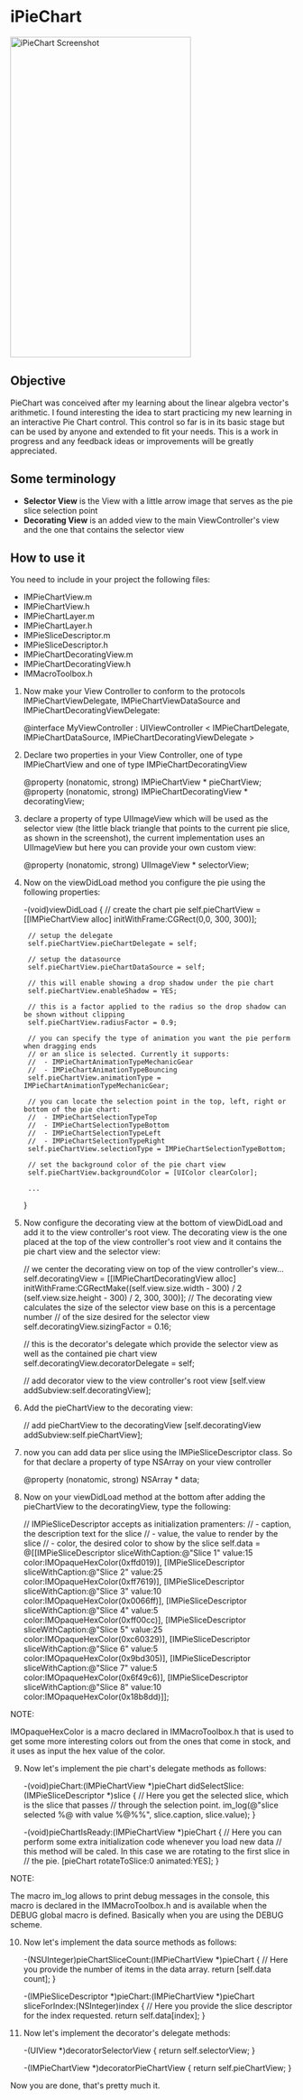 iPieChart
==============
<img src="http://1.bp.blogspot.com/-7qLnWku9Pog/VLQXacT2jcI/AAAAAAAAAOs/4_IWPiDc7kc/s1600/piechart_screenshot.png" alt="iPieChart Screenshot" width="320" height="568" />

Objective
--------------
PieChart was conceived after my learning about the linear algebra vector's arithmetic. I found interesting the idea to start practicing my new learning in an interactive Pie Chart control. This control so far is in its basic stage but can be used by anyone and extended to fit your needs. This is a work in progress and any feedback ideas or improvements will be greatly appreciated.

Some terminology
--------------

* **Selector View** is the View with a little arrow image that serves as the pie slice selection point
* **Decorating View** is an added view to the main ViewController's view and the one that contains the selector view

How to use it
--------------
You need to include in your project the following files:

- IMPieChartView.m
- IMPieChartView.h
- IMPieChartLayer.m
- IMPieChartLayer.h
- IMPieSliceDescriptor.m
- IMPieSliceDescriptor.h
- IMPieChartDecoratingView.m
- IMPieChartDecoratingView.h
- IMMacroToolbox.h

1) Now make your View Controller to conform to the protocols IMPieChartViewDelegate, IMPieChartViewDataSource and IMPieChartDecoratingViewDelegate:

	@interface MyViewController : UIViewController < IMPieChartDelegate, IMPieChartDataSource, IMPieChartDecoratingViewDelegate >

2) Declare two properties in your View Controller, one of type IMPieChartView and one of type IMPieChartDecoratingView

	@property (nonatomic, strong) IMPieChartView * pieChartView;
	@property (nonatomic, strong) IMPieChartDecoratingView * decoratingView;

3) declare a property of type UIImageView which will be used as the selector view (the little black triangle that points to the current pie slice, as shown in the screenshot), the current implementation uses an UIImageView but here you can provide your own custom view:

	@property (nonatomic, strong) UIImageView * selectorView;

4) Now on the viewDidLoad method you configure the pie using the following properties:

    -(void)viewDidLoad {
		// create the chart pie
		self.pieChartView = [[IMPieChartView alloc] initWithFrame:CGRect(0,0, 300, 300)];
	
	    // setup the delegate 
	    self.pieChartView.pieChartDelegate = self;
	
		// setup the datasource
	    self.pieChartView.pieChartDataSource = self;
	
		// this will enable showing a drop shadow under the pie chart
	    self.pieChartView.enableShadow = YES;
	
		// this is a factor applied to the radius so the drop shadow can be shown without clipping
	    self.pieChartView.radiusFactor = 0.9;
	
		// you can specify the type of animation you want the pie perform when dragging ends
		// or an slice is selected. Currently it supports:
		//  - IMPieChartAnimationTypeMechanicGear 
		//  - IMPieChartAnimationTypeBouncing
	    self.pieChartView.animationType = IMPieChartAnimationTypeMechanicGear;
	
		// you can locate the selection point in the top, left, right or bottom of the pie chart:
		//  - IMPieChartSelectionTypeTop
		//  - IMPieChartSelectionTypeBottom
		//  - IMPieChartSelectionTypeLeft
		//  - IMPieChartSelectionTypeRight
	    self.pieChartView.selectionType = IMPieChartSelectionTypeBottom;
		
		// set the background color of the pie chart view
		self.pieChartView.backgroundColor = [UIColor clearColor];
		
		...	    		
	}	

5) Now configure the decorating view at the bottom of viewDidLoad and add it to the view controller's root view. The decorating view is the one placed at the top of the view controller's root view and it contains the pie chart view and the selector view:

	// we center the decorating view on top of the view controller's view...
	self.decoratingView = [[IMPieChartDecoratingView alloc] initWithFrame:CGRectMake((self.view.size.width - 300) / 2
	                                                                                 (self.view.size.height - 300) / 2, 
																					        300, 
																							 300)];
	// The decorating view calculates the size of the selector view base on this is a percentage number 
	// of the size desired for the selector view
	self.decoratingView.sizingFactor = 0.16;
	
	// this is the decorator's delegate which provide the selector view as well as the contained pie chart view
	self.decoratingView.decoratorDelegate = self;
	
	// add decorator view to the view controller's root view
	[self.view addSubview:self.decoratingView];

6) Add the pieChartView to the decorating view:

	// add pieChartView to the decoratingView
	[self.decoratingView addSubview:self.pieChartView];

7) now you can add data per slice using the IMPieSliceDescriptor class. So for that declare a property of type NSArray on your view controller

	@property (nonatomic, strong) NSArray * data;

8) Now on your viewDidLoad method at the bottom after adding the pieChartView to the decoratingView, type the following:

	// IMPieSliceDescriptor accepts as initialization pramenters:
	// - caption, the description text for the slice
	// - value,   the value to render by the slice
	// - color,   the desired color to show by the slice
	self.data = @[[IMPieSliceDescriptor sliceWithCaption:@"Slice 1" value:15 color:IMOpaqueHexColor(0xffd019)],
                 [IMPieSliceDescriptor sliceWithCaption:@"Slice 2" value:25 color:IMOpaqueHexColor(0xff7619)],
                 [IMPieSliceDescriptor sliceWithCaption:@"Slice 3" value:10 color:IMOpaqueHexColor(0x0066ff)],
                 [IMPieSliceDescriptor sliceWithCaption:@"Slice 4" value:5 color:IMOpaqueHexColor(0xff00cc)],
                 [IMPieSliceDescriptor sliceWithCaption:@"Slice 5" value:25 color:IMOpaqueHexColor(0xc60329)],
                 [IMPieSliceDescriptor sliceWithCaption:@"Slice 6" value:5 color:IMOpaqueHexColor(0x9bd305)],
                 [IMPieSliceDescriptor sliceWithCaption:@"Slice 7" value:5 color:IMOpaqueHexColor(0x6f49c6)],
                 [IMPieSliceDescriptor sliceWithCaption:@"Slice 8" value:10 color:IMOpaqueHexColor(0x18b8dd)]];

NOTE:

IMOpaqueHexColor is a macro declared in IMMacroToolbox.h that is used to get some more interesting colors out from the ones that come in stock, and it uses as input the hex value of the color.

9) Now let's implement the pie chart's delegate methods as follows:

	-(void)pieChart:(IMPieChartView *)pieChart didSelectSlice:(IMPieSliceDescriptor *)slice {
		// Here you get the selected slice, which is the slice that passes 
		// through the selection point.
		im_log(@"slice selected %@ with value %@%%", slice.caption, slice.value);
	}
	
	-(void)pieChartIsReady:(IMPieChartView *)pieChart {
		// Here you can perform some extra initialization code whenever you load new data 
		// this method will be caled. In this case we are rotating to the first slice in 
		// the pie.
	   [pieChart rotateToSlice:0 animated:YES];
	}

NOTE:

The macro im_log allows to print debug messages in the console, this macro is declared in the IMMacroToolbox.h and is available when the DEBUG global macro is defined. Basically when you are using the DEBUG scheme.

10) Now let's implement the data source methods as follows:

	-(NSUInteger)pieChartSliceCount:(IMPieChartView *)pieChart {
	   // Here you provide the number of items in the data array.
	   return [self.data count];
	}
	
	-(IMPieSliceDescriptor *)pieChart:(IMPieChartView *)pieChart sliceForIndex:(NSInteger)index {
	   // Here you provide the slice descriptor for the index requested.
	   return self.data[index];
	}

11) Now let's implement the decorator's delegate methods:

	-(UIView *)decoratorSelectorView {
	   return self.selectorView;
	}
	
	-(IMPieChartView *)decoratorPieChartView {
	   return self.pieChartView;
	}
	

Now you are done, that's pretty much it.
